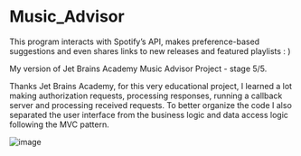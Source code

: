 # Music_Advisor
This program interacts with Spotify’s API, makes preference-based suggestions and even shares links to new releases and featured playlists : )

My version of Jet Brains Academy Music Advisor Project - stage 5/5.

Thanks Jet Brains Academy, for this very educational project, I learned a lot making authorization requests, processing responses,
running a callback server and processing received requests. To better organize the code I also separated the user interface from the business 
logic and data access logic following the MVC pattern.

![image](https://user-images.githubusercontent.com/69851038/161840225-3e0823c1-cb07-410e-a235-fcb0ca066e80.png)


